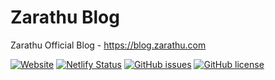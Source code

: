 # Zarathu Blog
Zarathu Official Blog - https://blog.zarathu.com

[![Website](https://img.shields.io/website-up-down-green-red/http/shields.io.svg?label=blog.zarathu.com)](http://blog.zarathu.com)
[![Netlify Status](https://api.netlify.com/api/v1/badges/e80d9c43-63fd-41e9-b7dc-8e25b2fec518/deploy-status)](https://app.netlify.com/sites/zarathublog/deploys)
[![GitHub issues](https://img.shields.io/github/issues/zarathucorp/blog.svg)](https://github.com/zarathucorp/blog/issues)
[![GitHub license](https://img.shields.io/github/license/zarathucorp/blog.svg)](https://github.com/zarathucorp/blog/blob/master/LICENSE)
